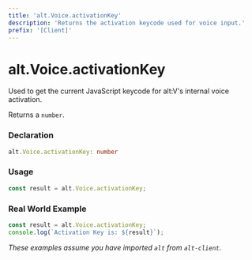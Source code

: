 ```yaml
---
title: 'alt.Voice.activationKey'
description: 'Returns the activation keycode used for voice input.'
prefix: '[Client]'
---
```


# alt.Voice.activationKey

Used to get the current JavaScript keycode for alt:V's internal voice activation.

Returns a `number`.

### Declaration

```typescript
alt.Voice.activationKey: number
```

### Usage
```js
const result = alt.Voice.activationKey;
```

### Real World Example

```js
const result = alt.Voice.activationKey;
console.log(`Activation Key is: ${result}`);
```

_These examples assume you have imported `alt` from `alt-client`._
